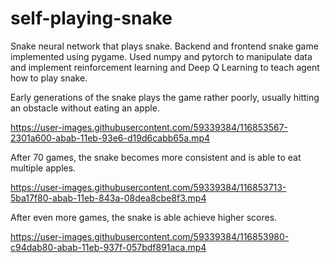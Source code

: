 # self-playing-snake


Snake neural network that plays snake. Backend and frontend snake game implemented using pygame. Used numpy and pytorch to manipulate data and implement reinforcement learning and Deep Q Learning to teach agent how to play snake.


Early generations of the snake plays the game rather poorly, usually hitting an obstacle without eating an apple.

https://user-images.githubusercontent.com/59339384/116853567-2301a600-abab-11eb-93e6-d19d6cabb65a.mp4

After 70 games, the snake becomes more consistent and is able to eat multiple apples.

https://user-images.githubusercontent.com/59339384/116853713-5ba17f80-abab-11eb-843a-08dea8cbe8f3.mp4

After even more games, the snake is able achieve higher scores.


https://user-images.githubusercontent.com/59339384/116853980-c94dab80-abab-11eb-937f-057bdf891aca.mp4


